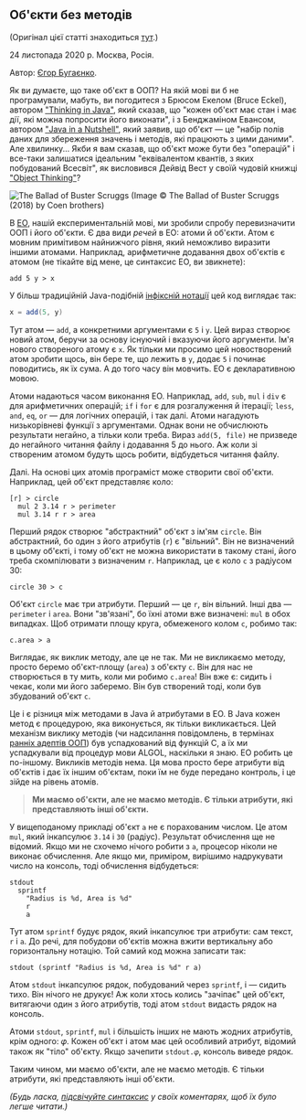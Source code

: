 ## Об'єкти без методів

(Оригінал цієї статті знаходиться [тут](https://www.yegor256.com/2020/11/24/objects-without-methods.html).)

24 листопада 2020 р. Москва, Росія.

Автор: [Єгор Бугаєнко](https://www.yegor256.com).

Як ви думаєте, що таке об'єкт в ООП? На якій мові ви б не програмували, мабуть, ви погодитеся з Брюсом Екелом (Bruce Eckel), автором ["Thinking in Java"](https://amzn.to/3pRHv1Q), який сказав, що "кожен об'єкт має стан і має дії, які можна попросити його виконати", і з Бенджаміном Евансом, автором ["Java in a Nutshell"](https://amzn.to/35uKVPU), який заявив, що об'єкт — це "набір полів даних для збереження значень і методів, які працюють з цими даними". Але хвилинку... Якби я вам сказав, що об'єкт може бути без "операцій" і все-таки залишатися ідеальним "еквівалентом квантів, з яких побудований Всесвіт", як висловився Дейвід Вест у своїй чудовій книжці ["Object Thinking"](https://amzn.to/3kuXHlL)?

![The Ballad of Buster Scruggs](/the-ballad-of-buster-scruggs.jpg)
(Image :copyright: The Ballad of Buster Scruggs (2018) by Coen brothers)

В [EO](https://www.eolang.org/), нашій експериментальній мові, ми зробили спробу перевизначити ООП і його об'єкти. Є два види *речей* в EO: атоми й об'єкти. Атом є мовним примітивом найнижчого рівня, який неможливо виразити іншими атомами. Наприклад, арифметичне додавання двох об'єктів є атомом (не тікайте від мене, це синтаксис EO, ви звикнете):

```
add 5 y > x
```

У більш традиційній Java-подібній [інфіксній нотації](https://uk.wikipedia.org/wiki/%D0%86%D0%BD%D1%84%D1%96%D0%BA%D1%81%D0%BD%D0%B0_%D0%BD%D0%BE%D1%82%D0%B0%D1%86%D1%96%D1%8F) цей код виглядає так:

```java
x = add(5, y)
```

Тут атом — `add`, а конкретними аргументами є `5` і `y`. Цей вираз створює новий атом, беручи за основу існуючий і вказуючи його аргументи. Ім'я нового створеного атому є `x`. Як тільки ми просимо цей новостворений атом зробити щось, він бере те, що лежить в `y`, додає `5` і починає поводитись, як їх сума. А до того часу він мовчить. EO є декларативною мовою.

Атоми надаються часом виконання EO. Наприклад, `add`, `sub`, `mul` і `div` є для арифметичних операцій; `if` і `for` є для розгалуження й ітерації; `less`, `and`, `eq`, `or` — для логічних операцій, і так далі. Атоми нагадують низькорівневі функції з аргументами. Однак вони не обчислюють результати негайно, а тільки коли треба. Вираз `add(5, file)` не призведе до негайного читання файлу і додавання 5 до нього. Аж коли зі створеним атомом будуть щось робити, відбудеться читання файлу.

Далі. На основі цих атомів програміст може створити свої об'єкти. Наприклад, цей об'єкт представляє коло:

```
[r] > circle
  mul 2 3.14 r > perimeter
  mul 3.14 r r > area
```

Перший рядок створює "абстрактний" об'єкт з ім'ям `circle`. Він абстрактний, бо один з його атрибутів (`r`) є "вільний". Він не визначений в цьому об'єкті, і тому об'єкт не можна використати в такому стані, його треба скомпілювати з визначеним `r`. Наприклад, це є коло `c` з радіусом 30:

```
circle 30 > c
```

Об'єкт `circle` має три атрибути. Перший — це `r`, він вільний. Інші два — `perimeter` і `area`. Вони "зв'язані", бо їхні атоми вже визначені: `mul` в обох випадках. Щоб отримати площу круга, обмеженого колом `c`, робимо так:

```
c.area > a
```

Виглядає, як виклик методу, але це не так. Ми не викликаємо методу, просто беремо об'єкт-площу (`area`) з об'єкту `c`. Він для нас не створюється в ту мить, коли ми робимо `c.area`! Він вже є: сидить і чекає, коли ми його заберемо. Він був створений тоді, коли був збудований об'єкт `c`.

Це і є різниця між методами в Java й атрибутами в EO. В Java кожен метод є процедурою, яка виконується, як тільки викликається. Цей механізм виклику методів (чи надсилання повідомлень, в термінах [ранніх адептів ООП](https://www.yegor256.com/2017/12/12/alan-kay-was-wrong.html)) був успадкований від функцій C, а їх ми успадкували від процедур мови ALGOL, наскільки я знаю. EO робить це по-іншому. Викликів методів нема. Ця мова просто бере атрибути від об'єктів і дає їх іншим об'єктам, поки їм не буде передано контроль, і це зійде на рівень атомів.

> **Ми маємо об'єкти, але не маємо методів. Є тільки атрибути, які представляють інші об'єкти.**

У вищеподаному прикладі об'єкт `a` не є порахованим числом. Це атом `mul`, який інкапсулює `3.14` і `30` (радіус). Результат обчислення ще не відомий. Якщо ми не схочемо нічого робити з `a`, процесор ніколи не виконає обчислення. Але якщо ми, приміром, вирішимо надрукувати число на консоль, тоді обчислення відбудеться:

```
stdout
  sprintf
    "Radius is %d, Area is %d"
    r
    a
```

Тут атом `sprintf` будує рядок, який інкапсулює три атрибути: сам текст, `r` і `a`. До речі, для побудови об'єктів можна вжити вертикальну або горизонтальну нотацію. Той самий код можна записати так:

```
stdout (sprintf "Radius is %d, Area is %d" r a)
```

Атом `stdout` інкапсулює рядок, побудований через `sprintf`, і — сидить тихо. Він нічого не друкує! Аж коли хтось колись "зачіпає" цей об'єкт, витягаючи один з його атрибутів, тоді атом `stdout` видасть рядок на консоль.

Атоми `stdout`, `sprintf`, `mul` і більшість інших не мають жодних атрибутів, крім одного: 𝜑. Кожен об'єкт і атом має цей особливий атрибут, відомий також як "тіло" об'єкту. Якщо зачепити `stdout.𝜑`, консоль виведе рядок.

Таким чином, ми маємо об'єкти, але не маємо методів. Є тільки атрибути, які представляють інші об'єкти.

*(Будь ласка, [підсвічуйте синтаксис](https://help.disqus.com/commenting/what-html-tags-are-allowed-within-comments) у своїх коментарях, щоб їх було легше читати.)*
